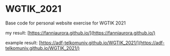 # WGTIK_2021
Base code for personal website exercise for WGTIK 2021

my result:
[https://fanniaurora.github.io/](https://fanniaurora.github.io/)

example result:
[https://adf-telkomuniv.github.io/WGTIK_2021/](https://adf-telkomuniv.github.io/WGTIK_2021/)

